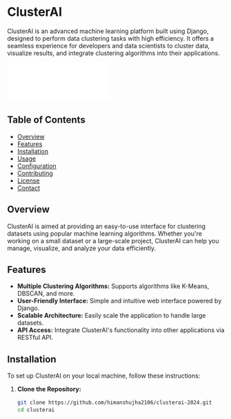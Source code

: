 # ClusterAI

ClusterAI is an advanced machine learning platform built using Django, designed to perform data clustering tasks with high efficiency. It offers a seamless experience for developers and data scientists to cluster data, visualize results, and integrate clustering algorithms into their applications.

![ClusterAI Logo](static/images/logo.svg)

## Table of Contents

- [Overview](#overview)
- [Features](#features)
- [Installation](#installation)
- [Usage](#usage)
- [Configuration](#configuration)
- [Contributing](#contributing)
- [License](#license)
- [Contact](#contact)

## Overview

ClusterAI is aimed at providing an easy-to-use interface for clustering datasets using popular machine learning algorithms. Whether you're working on a small dataset or a large-scale project, ClusterAI can help you manage, visualize, and analyze your data efficiently.

## Features

- **Multiple Clustering Algorithms:** Supports algorithms like K-Means, DBSCAN, and more.
- **User-Friendly Interface:** Simple and intuitive web interface powered by Django.
- **Scalable Architecture:** Easily scale the application to handle large datasets.
- **API Access:** Integrate ClusterAI's functionality into other applications via RESTful API.

## Installation

To set up ClusterAI on your local machine, follow these instructions:

1. **Clone the Repository:**

   ```bash
   git clone https://github.com/himanshujha2106/clusterai-2024.git
   cd clusterai
